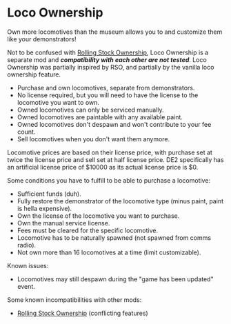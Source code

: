 # Loco Ownership

Own more locomotives than the museum allows you to and customize them like your demonstrators!

Not to be confused with [Rolling Stock Ownership](https://github.com/fauxnik/dv-rolling-stock-ownership), Loco Ownership is a separate mod and ***compatibility with each other are not tested***. Loco Ownership was partially inspired by RSO, and partially by the vanilla loco ownership feature.

- Purchase and own locomotives, separate from demonstrators.
- No license required, but you will need to have the license to the locomotive you want to own.
- Owned locomotives can only be serviced manually.
- Owned locomotives are paintable with any available paint.
- Owned locomotives don't despawn and won't contribute to your fee count.
- Sell locomotives when you don't want them anymore.

Locomotive prices are based on their license price, with purchase set at twice the license price and sell set at half license price. DE2 specifically has an artificial license price of $10000 as its actual license price is $0.

Some conditions you have to fulfill to be able to purchase a locomotive:
- Sufficient funds (duh).
- Fully restore the demonstrator of the locomotive type (minus paint, paint is hella expensive).
- Own the license of the locomotive you want to purchase.
- Own the manual service license.
- Fees must be cleared for the specific locomotive.
- Locomotive has to be naturally spawned (not spawned from comms radio).
- Not own more than 16 locomotives at a time (limit customizable).

Known issues:
- Locomotives may still despawn during the "game has been updated" event. 

Some known incompatibilities with other mods:
- [Rolling Stock Ownership](https://github.com/fauxnik/dv-rolling-stock-ownership) (conflicting features)
